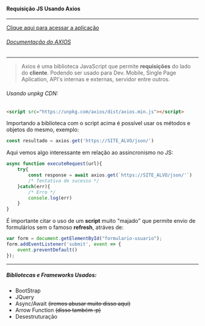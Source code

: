 #### Requisição JS Usando Axios
------------
<ins>[Clique aqui para acessar a aplicação](https://github.com/axios/axios "Clique aqui para acessar a aplicação")</ins>
###### [Documentação do AXIOS](https://github.com/axios/axios "Documentação do AXIOS")
------------
> Axios é uma biblioteca JavaScript que permite **requisições** do lado do **cliente**. Podendo ser usado para Dev. Mobile, Single Page Aplication, API's internas e externas, servidor entre outros.

###### Usando unpkg CDN:
````html
<script src="https://unpkg.com/axios/dist/axios.min.js"></script>
````
Importando a biblioteca com o script acima é possível usar os métodos e objetos do mesmo, exemplo:
```javascript
const resultado = axios.get('https://SITE_ALVO/json/')
```
Aqui vemos algo interessante em relação ao assincronismo no JS:
```javascript
async function executeRequest(url){
    try{       
        const response = await axios.get(`https://SITE_ALVO/json/'`)
        /* Tentativa de sucesso */ 
    }catch(err){
        /* Erro */
        console.log(err)
    }
}
```
É importante citar o uso de um **script** muito "majado" que permite envio de formulários sem o famoso **refresh**, atráves de:
```javascript
var form = document.getElementById("formulario-usuario");
form.addEventListener('submit', event => {
    event.preventDefault()
});
```
------------
##### Bibliotecas e Frameworks Usados:
- BootStrap
- JQuery
- Async/Await ~~(iremos abusar muito disso aqui)~~
- Arrow Function ~~(disso também :p)~~
- Desestruturação
